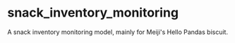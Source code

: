 # snack_inventory_monitoring
A snack inventory monitoring model, mainly for Meiji's Hello Pandas biscuit. 
